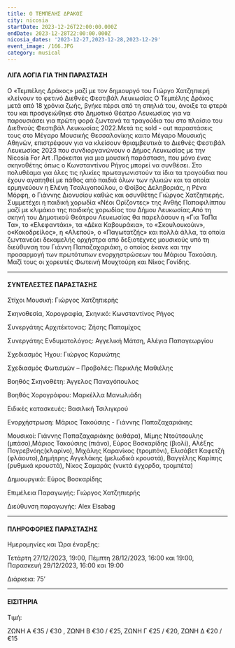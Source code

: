 ```yaml
---
title: Ο ΤΕΜΠΕΛΗΣ ΔΡΑΚΟΣ
city: nicosia
startDate: 2023-12-26T22:00:00.000Z
endDate: 2023-12-28T22:00:00.000Z
nicosia_dates: '2023-12-27,2023-12-28,2023-12-29'
event_image: /166.JPG
category: musical
---
```


#### ΛΙΓΑ ΛΟΓΙΑ ΓΙΑ ΤΗΝ ΠΑΡΑΣΤΑΣΗ

Ο «Τεμπέλης Δράκος» μαζί με τον δημιουργό του Γιώργο Χατζηπιερή κλείνουν το φετινό Διεθνές Φεστιβάλ Λευκωσίας Ο Τεμπέλης Δράκος μετά από 18 χρόνια ζωής, βγήκε πέρσι από τη σπηλιά του, άνοιξε τα φτερά του και προσγειώθηκε στο Δημοτικό Θέατρο Λευκωσίας για να παρουσιάσει για πρώτη φορά ζωντανά τα τραγούδια του στo πλαίσιo του Διεθνούς Φεστιβάλ Λευκωσίας 2022.Μετά τις	sold - out παραστάσεις τους στο Μέγαρο Μουσικής Θεσσαλονίκης καιτο Μέγαρο Μουσικής Αθηνών, επιστρέφουν για να κλείσουν θριαμβευτικά το Διεθνές	Φεστιβάλ	Λευκωσίας	2023 που συνδιοργανώνουν	ο Δήμος Λευκωσίας με την	Nicosia For Art .Πρόκειται για μια μουσική παράσταση, που μόνο ένας σκηνοθέτης όπως ο Κωνσταντίνου Ρήγος μπορεί να συνθέσει. Στο πολυθέαμα για όλες τις ηλικίες πρωταγωνιστούν τα ίδια τα τραγούδια που έχουν αγαπηθεί με πάθος από παιδιά όλων των ηλικιών και τα οποία ερμηνεύουν η Ελένη Τσαλιγοπούλου, ο Φοίβος Δεληβοριάς,	η Ρένα Μόρφη,	ο Γιάννης	Διονυσίου	καθώς και οσυνθέτης	Γιώργος	Χατζηπιερής.	Συμμετέχει	η παιδική	χορωδία	«Νέοι Ορίζοντες» της Ανθής Παπαφιλίππου μαζί με κλιμάκιο της παιδικής χορωδίας του Δήμου Λευκωσίας.Από τη σκηνή του Δημοτικού Θεάτρου Λευκωσίας θα παρελάσουν η «Για ΤαΠα Τα», το «Ελεφαντάκι», τα «Δέκα Καβουράκια», το «Σκουλουκούιν», ο«Κοκοδρείλος», η «Αλεπού», ο «Παγωτατζής» και πολλά άλλα, τα οποία ζωντανεύει	δεκαμελής	ορχήστρα	από δεξιοτέχνες	μουσικούς	υπό τη διεύθυνση του Γιάννη Παπαζαχαριάκη, ο οποίος έκανε και την προσαρμογή των πρωτότυπων	ενορχηστρώσεων	του Μάριου Τακούσιη.	Μαζί τους οι χορευτές Φωτεινή Μουχτούρη και Νίκος Γονίδης.

***

#### ΣΥΝΤΕΛΕΣΤΕΣ ΠΑΡΑΣΤΑΣΗΣ

Στίχοι Μουσική: Γιώργος Χατζηπιερής

Σκηνοθεσία, Χορογραφία, Σκηνικό: Κωνσταντίνος Ρήγος

Συνεργάτης Αρχιτέκτονας: Ζήσης Παπαμίχος

Συνεργάτης Ενδυματολόγος: Αγγελική Μάτση, Αλέγια Παπαγεωργίου

Σχεδιασμός Ήχου: Γιώργος Καρυώτης

Σχεδιασμός Φωτισμών – Προβολές: Περικλής Μαθιέλης

Βοηθός Σκηνοθέτη: Άγγελος Παναγόπουλος

Βοηθός Χορογράφου: Μαρκέλλα Μανωλιάδη

Ειδικές κατασκευές: Βασιλική Τσιλιγκρού

Ενορχήστρωση: Μάριος Τακούσιης - Γιάννης Παπαζαχαριάκης

Μουσικοί: Γιάννης Παπαζαχαριάκης (κιθάρα), Μίμης Ντούτσουλης (μπάσο),Μάριος Τακούσιης (πιάνο), Εύρος Βοσκαρίδης (βιολί), Αλέξης Πογρεβνόης(κλαρίνο), Μιχάλης Καρανίκος (τρομπόνι), Ελισάβετ Καφετζή (φλάουτο),Δημήτρης Αγγελάκης (μελωδικά κρουστά), Βαγγέλης Καρίπης (ρυθμικά κρουστά), Νίκος Σαμαράς (νυκτά έγχορδα, τρομπέτα)

Δημιουργικά: Εύρος Βοσκαρίδης

Επιμέλεια Παραγωγής: Γιώργος Χατζηπιερής

Διεύθυνση παραγωγής:	Alex Elsabag

***

#### ΠΛΗΡΟΦΟΡΙΕΣ ΠΑΡΑΣΤΑΣΗΣ

Ημερομηνίες και Ώρα έναρξης: 

Τετάρτη 27/12/2023, 19:00, Πέμπτη 28/12/2023,	16:00 και 19:00, Παρασκευή 29/12/2023, 16:00 και 19:00

Διάρκεια: 75’

***

#### ΕΙΣΙΤΗΡΙΑ

Τιμή:

ΖΩΝΗ Α €35 / €30 , ΖΩΝΗ Β €30 / €25, ΖΩΝΗ Γ €25 / €20, ΖΩΝΗ Δ	€20 / €15

